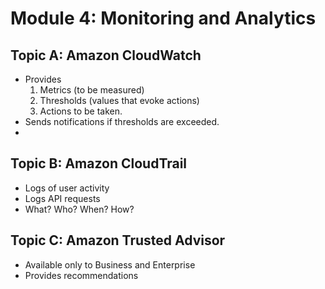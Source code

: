 # Module 4: Monitoring and Analytics

## Topic A: Amazon CloudWatch

- Provides
  1. Metrics (to be measured)
  2. Thresholds (values that evoke actions)
  3. Actions to be taken.
- Sends notifications if thresholds are exceeded.
-

## Topic B: Amazon CloudTrail

- Logs of user activity
- Logs API requests
- What? Who? When? How?

## Topic C: Amazon Trusted Advisor

- Available only to Business and Enterprise
- Provides recommendations
